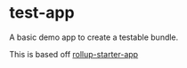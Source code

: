 # test-app

A basic demo app to create a testable bundle.

This is based off [rollup-starter-app](https://github.com/rollup/rollup-starter-app)
